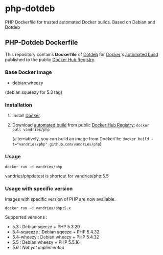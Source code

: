 php-dotdeb
==========

PHP Dockerfile for trusted automated Docker builds. Based on Debian and Dotdeb

## PHP-Dotdeb Dockerfile


This repository contains **Dockerfile** of [Dotdeb](http://http://www.dotdeb.org/) for [Docker](https://www.docker.com/)'s [automated build](https://registry.hub.docker.com/u/vandries/php/) published to the public [Docker Hub Registry](https://registry.hub.docker.com/).


### Base Docker Image

* debian:wheezy

(debian:squeezy for 5.3 tag)


### Installation

1. Install [Docker](https://www.docker.com/).

2. Download [automated build](https://registry.hub.docker.com/u/vandries/php/) from public [Docker Hub Registry](https://registry.hub.docker.com/): `docker pull vandries/php`

   (alternatively, you can build an image from Dockerfile: `docker build -t="vandries/php" github.com/vandries/php`)


### Usage

    docker run -d vandries/php

vandries/php:latest is shortcut for vandries/php:5.5


### Usage with specific version

Images with specific version of PHP are now available.

    docker run -d vandries/php:5.x

Supported versions :

- 5.3 : Debian sqeeze + PHP 5.3.29
- 5.4-squeeze : Debian sqeeze + PHP 5.4.32
- 5.4-wheezy : Debian wheezy + PHP 5.4.32
- 5.5 : Debian wheezy + PHP 5.5.16
- *5.6 : Not yet implemented*